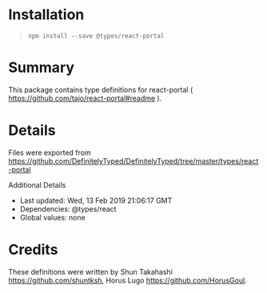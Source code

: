 # Installation
> `npm install --save @types/react-portal`

# Summary
This package contains type definitions for react-portal ( https://github.com/tajo/react-portal#readme ).

# Details
Files were exported from https://github.com/DefinitelyTyped/DefinitelyTyped/tree/master/types/react-portal

Additional Details
 * Last updated: Wed, 13 Feb 2019 21:06:17 GMT
 * Dependencies: @types/react
 * Global values: none

# Credits
These definitions were written by Shun Takahashi <https://github.com/shuntksh>, Horus Lugo <https://github.com/HorusGoul>.
